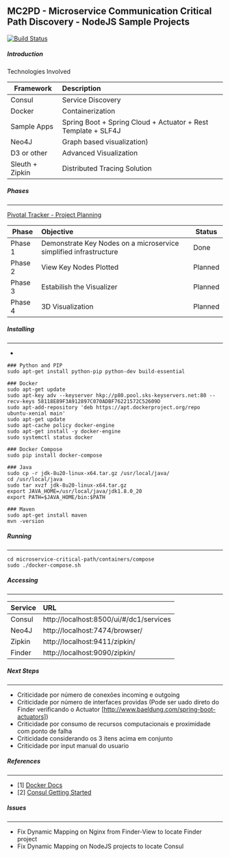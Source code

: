 MC2PD - Microservice Communication Critical Path Discovery - NodeJS Sample Projects
--------------
[![Build Status](https://travis-ci.org/eduardomioto/mc2pd-nodejs-sample-projects.svg?branch=master)](https://travis-ci.org/eduardomioto/mc2pd-nodejs-sample-projects)

##### Introduction
Technologies Involved 

| Framework       | Description                                                   | 
| ----------------|:--------------------------------------------------------------| 
| Consul          | Service Discovery                                             |
| Docker          | Containerization                                              |  
| Sample Apps     | Spring Boot + Spring Cloud + Actuator + Rest Template + SLF4J |  
| Neo4J           | Graph based visualization)                                    |  
| D3 or other     | Advanced Visualization                                        |  
| Sleuth + Zipkin | Distributed Tracing Solution                                  |  

##### Phases
------------

[Pivotal Tracker - Project Planning](https://www.pivotaltracker.com/n/projects/2036523) 

| Phase           | Objective                                                          |  Status  | 
| ----------------|:-------------------------------------------------------------------|----------|
| Phase 1         | Demonstrate Key Nodes on a microservice simplified infrastructure  | Done     |
| Phase 2         | View Key Nodes Plotted                                             | Planned  |
| Phase 3         | Estabilish the Visualizer                                          | Planned  |
| Phase 4         | 3D Visualization                                                   | Planned  |

##### Installing
------------
* 
```
### Python and PIP
sudo apt-get install python-pip python-dev build-essential 

### Docker
sudo apt-get update
sudo apt-key adv --keyserver hkp://p80.pool.sks-keyservers.net:80 --recv-keys 58118E89F3A912897C070ADBF76221572C52609D
sudo apt-add-repository 'deb https://apt.dockerproject.org/repo ubuntu-xenial main'
sudo apt-get update
sudo apt-cache policy docker-engine
sudo apt-get install -y docker-engine
sudo systemctl status docker

### Docker Compose
sudo pip install docker-compose

### Java
sudo cp -r jdk-8u20-linux-x64.tar.gz /usr/local/java/
cd /usr/local/java
sudo tar xvzf jdk-8u20-linux-x64.tar.gz
export JAVA_HOME=/usr/local/java/jdk1.8.0_20
export PATH=$JAVA_HOME/bin:$PATH

### Maven
sudo apt-get install maven
mvn -version
```

##### Running
------------
```
cd microservice-critical-path/containers/compose
sudo ./docker-compose.sh
```

##### Accessing
------------

| Service         | URL                                      |
| ----------------|:-----------------------------------------|
| Consul          | http://localhost:8500/ui/#/dc1/services  | 
| Neo4J           | http://localhost:7474/browser/           | 
| Zipkin          | http://localhost:9411/zipkin/            |                 
| Finder          | http://localhost:9090/zipkin/            |                  

##### Next Steps
------------
- Criticidade por número de conexões incoming e outgoing
- Criticidade por número de interfaces providas (Pode ser uado direto do Finder verificando o Actuator [http://www.baeldung.com/spring-boot-actuators])
- Criticidade por consumo de recursos computacionais e proximidade com ponto de falha
- Criticidade considerando os 3 itens acima em conjunto
- Criticidade por input manual do usuario


##### References
------------
- [1] [Docker Docs](https://docs.docker.com/compose/reference/scale/)
- [2] [Consul Getting Started](https://www.consul.io/intro/getting-started/install.html)

##### Issues
------------
- Fix Dynamic Mapping on Nginx from Finder-View to locate Finder project
- Fix Dynamic Mapping on NodeJS projects to locate Consul
  
